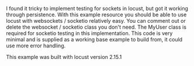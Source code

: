 I found it tricky to implement testing for sockets in locust, but got it working through persistence. With this example resource you should be able to use locust with websockets / socketio relatively easy. You can comment out or delete the websocket / socketio class you don't need. The MyUser class is required for socketio testing in this implementation. This code is very minimal and is supplied as a working base example to build from, it could use more error handling. 

This example was built with locust version 2.15.1
